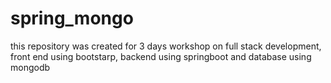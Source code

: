 # spring_mongo
this repository was created for 3 days workshop on full stack development, front end using bootstarp, backend using springboot and database using mongodb

